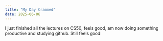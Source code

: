 ```yaml
---
title: "My Day Crammed"
date: 2025-06-06
---
```

I just finished all the lectures on CS50, feels good, am now doing something productive and studying github. Still feels good
